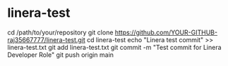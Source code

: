 # linera-test 
 cd /path/to/your/repository
git clone https://github.com/YOUR-GITHUB-raj35667777/linera-test.git
cd linera-test
echo "Linera test commit" >> linera-test.txt
git add linera-test.txt
git commit -m "Test commit for Linera Developer Role"
git push origin main

